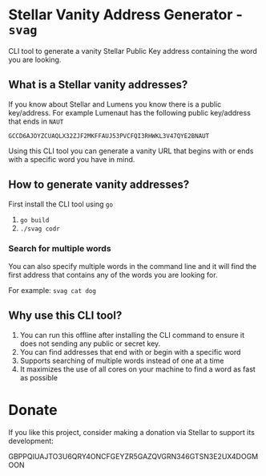 # Stellar Vanity Address Generator - `svag`

CLI tool to generate a vanity Stellar Public Key address containing the word you are looking.

## What is a Stellar vanity addresses?

If you know about Stellar and Lumens you know there is a public key/address. For example Lumenaut has the following public key/address that ends in `NAUT`

```
GCCD6AJOYZCUAQLX32ZJF2MKFFAUJ53PVCFQI3RHWKL3V47QYE2BNAUT
```

Using this CLI tool you can generate a vanity URL that begins with or ends with a specific word you have in mind.

## How to generate vanity addresses?

First install the CLI tool using `go`

1. `go build`
1. `./svag codr`

### Search for multiple words

You can also specify multiple words in the command line and it will find the first address that contains any of the words you are looking for.

For example: `svag cat dog`

## Why use this CLI tool?

1. You can run this offline after installing the CLI command to ensure it does not sending any public or secret key.
1. You can find addresses that end with or begin with a specific word
1. Supports searching of multiple words instead of one at a time
1. It maximizes the use of all cores on your machine to find a word as fast as possible

# Donate

If you like this project, consider making a donation via Stellar to support its development:

GBPPQIUAJTO3U6QRY4ONCFGEYZR5GAZQVGRN346GTSN3E2UX4DOGMOON
